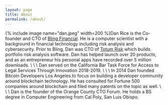 ```yaml
---
layout: page
title: About
permalink: /about/
---
```

{% include image name="dan.jpeg" width=200 %}Dan Rice is the Co-founder and CTO of [Bling Financial](https://www.blingfi.com). He is a computer scientist with a background in financial technology including risk analysis and cybersecurity. Prior to Bling, Dan was CTO of [Totum Risk](https://www.totumrisk.com/) which builds portfolio risk analysis software. Dan has helped launch over 20 products, and as an entrepreneur his personal apps have recorded over 5 million downloads. 
\\
\\
\\
Dan served on the California Bar Task Force for Access to Legal Services Through Innovation 2018-2019.
\\
\\
\\
In 2014 Dan founded Bitcoin Developers Los Angeles to focus on building a developer community around blockchain technology. He has consulted for Fortune 500 companies around blockchain and filed many patents on the topic as well.
\\
\\
\\
Dan is the founder of the Orange County CTO Forum. He holds a BS degree in Computer Engineering from Cal Poly, San Luis Obispo. 